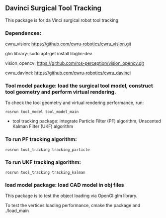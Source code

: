 ## Davinci Surgical Tool Tracking 
This package is for da Vinci surgical robot tool tracking

### Dependences:
cwru_vision: https://github.com/cwru-robotics/cwru_vision.git

glm library: sudo apt-get install libglm-dev

vision_opencv: https://github.com/ros-perception/vision_opencv.git

cwru_davinci: https://github.com/cwru-robotics/cwru_davinci 

### Tool model package: load the surgical tool model, construct tool geometry and perform virtual rendering.

To check the tool geometry and virtual rendering performance, run:

`rosrun tool_model tool_model_main`

- tool tracking package: integrate Particle Filter (PF) algorithm, Unscented Kalman Filter (UKF) algorithm

### To run PF tracking algorithm:

`rosrun tool_tracking tracking_particle`

### To run UKF tracking algorithm:

`rosrun tool_tracking tracking_kalman`

### load model package: load CAD model in obj files

This package is to test the object loading via OpenGl glm library.

To test the vertices loading performance, cmake the package and ./load_main












